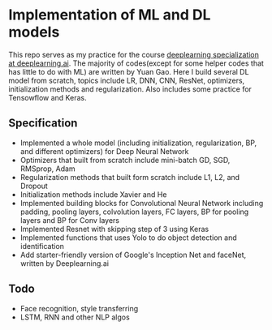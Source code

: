 # Implementation of ML and DL models
This repo serves as my practice for the course [deeplearning specialization at deeplearning.ai](www.deeplearning.ai). The majority of codes(except for some helper codes that has little to do with ML) are written by Yuan Gao.
Here I build several DL model from scratch, topics include LR, DNN, CNN, ResNet, optimizers, initialization methods and regularization. Also includes some practice for Tensowflow and Keras.

## Specification
* Implemented a whole model (including initialization, regularization, BP, and different optimizers) for Deep Neural Network
* Optimizers that built from scratch include mini-batch GD, SGD, RMSprop, Adam
* Regularization methods that built form scratch include L1, L2, and Dropout
* Initialization methods include Xavier and He
* Implemented building blocks for Convolutional Neural Network including padding, pooling layers, colvolution layers, FC layers, BP for pooling layers and BP for Conv layers
* Implemented Resnet with skipping step of 3 using Keras
* Implemented functions that uses Yolo to do object detection and identification
* Add starter-friendly version of Google's Inception Net and faceNet, written by Deeplearning.ai

## Todo
* Face recognition, style transferring
* LSTM, RNN and other NLP algos
